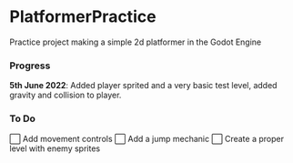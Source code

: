 # PlatformerPractice
Practice project making a simple 2d platformer in the Godot Engine


### Progress

**5th June 2022**: Added player sprited and a very basic test level, added gravity and collision to player.

### To Do
⬜ Add movement controls
⬜ Add a jump mechanic
⬜ Create a proper level with enemy sprites
